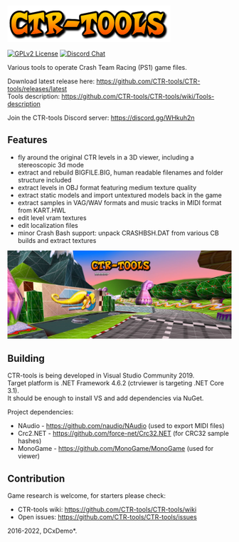 ![CTR-tools](ctr-tools-logo.png)

[![GPLv2 License](https://img.shields.io/badge/License-GPL%20v2-green.svg)](https://opensource.org/licenses/GPL-2.0)
[![Discord Chat](https://img.shields.io/discord/527135227546435584.svg)](https://discord.gg/WHkuh2n)

Various tools to operate Crash Team Racing (PS1) game files.

Download latest release here: https://github.com/CTR-tools/CTR-tools/releases/latest \
Tools description: https://github.com/CTR-tools/CTR-tools/wiki/Tools-description

Join the CTR-tools Discord server: https://discord.gg/WHkuh2n

## Features
* fly around the original CTR levels in a 3D viewer, including a stereoscopic 3d mode
* extract and rebuild BIGFILE.BIG, human readable filenames and folder structure included
* extract levels in OBJ format featuring medium texture quality
* extract static models and import untextured models back in the game
* extract samples in VAG/WAV formats and music tracks in MIDI format from KART.HWL
* edit level vram textures
* edit localization files
* minor Crash Bash support: unpack CRASHBSH.DAT from various CB builds and extract textures

![CTR-tools](ctr-tools-banner.jpg)

## Building
CTR-tools is being developed in Visual Studio Community 2019.\
Target platform is .NET Framework 4.6.2 (ctrviewer is targeting .NET Core 3.1).\
It should be enough to install VS and add dependencies via NuGet.

Project dependencies:
* NAudio - https://github.com/naudio/NAudio (used to export MIDI files)
* Crc2.NET - https://github.com/force-net/Crc32.NET (for CRC32 sample hashes)
* MonoGame - https://github.com/MonoGame/MonoGame (used for viewer)

## Contribution
Game research is welcome, for starters please check:
* CTR-tools wiki: https://github.com/CTR-tools/CTR-tools/wiki
* Open issues: https://github.com/CTR-tools/CTR-tools/issues

2016-2022, DCxDemo*.
